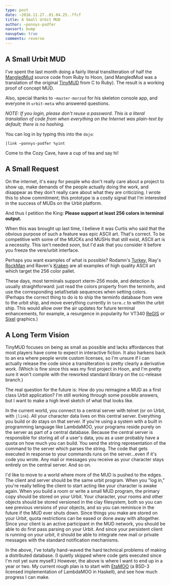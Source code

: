 ```yaml
---
type: post
date: ~2016.11.27..01.04.25..ffcf
title: A Small Urbit MUD
author: ~ponnys-podfer
navsort: bump
navuptwo: true
comments: reverse
---
```


A Small Urbit MUD
-----------------

I've spent the last month doing a fairly literal transliteration of half the [MangledMud][mm] source code from Ruby to Hoon, (and MangledMud was a translation of the original [TinyMUD][tm] from C to Ruby). The result is a working proof of concept MUD.

Also, special thanks to `~master-morzod` for his skeleton console app, and everyone in `urbit-meta` who answered questions.

*NOTE: If you login, please don't reuse a password. This is a literal translation of code from when everything on the Internet was plain-text by default; there is no hashing.*

You can log in by typing this into the `dojo`:

    |link ~ponnys-podfer %yint

Come to the Cozy Cave, have a cup of tea and say hi!

[mm]: https://github.com/mangled/MangledMud/
[tm]: https://en.wikipedia.org/wiki/TinyMUD

A Small Request
---------------

On the internet, it's easy for people who don't really care about a project to show up, make demands of the people actually doing the work, and disappear as they don't really care about what they are criticizing. I wrote this to show commitment; this prototype is a costly signal that I'm interested in the success of MUDs on the Urbit platform.

And thus I petition the King: **Please support at least 256 colors in terminal output.**

When this was brought up last time, I believe it was Curtis who said that the obvious purpose of such a feature was epic ASCII art. That's correct. To be competitive with some of the MUCKs and MUSHs that still exist, ASCII art is a necessity. This isn't needed *soon*, but I'd ask that you consider it before you freeze the vere/urbit interface.

Perhaps you want examples of what is possible? Rodamn's [Turkey][rodamn], Riay's [RockMan][riay] and Raven's [Kraken][raven] are all examples of high quality ASCII art which target the 256 color pallet.

These days, most terminals support xterm-256 mode, and detection is usually straightforward: just read the colors property from the terminfo, and use the corresponding setaf/setab sequences when setting colors. (Perhaps the correct thing to do is to ship the terminfo database from vere to the urbit ship, and move everything currently in `term.c` to within the urbit ship. This would allow over the air updates for future terminal enhancements, for example, a resurgence in popularity for VT340 [ReGIS][regis] or [Sixel][sixel] graphics.)

[rodamn]: http://ansiart.com/Info/Artist/rodamn/Turkey
[riay]: http://ansiart.com/Info/Artist/Riay/RockMan(MegaMan)
[raven]: http://ansiart.com/Info/Artist/Raven/Kraken

[regis]: https://en.wikipedia.org/wiki/ReGIS
[sixel]: https://en.wikipedia.org/wiki/Sixel

A Long Term Vision
------------------

TinyMUD focuses on being as small as possible and lacks affordances that most players have come to expect in interactive fiction. It also harkens back to an era where people wrote custom licenses, so I'm unsure if I can actually release the code since a transliteration is pretty clearly a derivative work. (Which is fine since this was my first project in Hoon, and I'm pretty sure it won't compile with the reworked standard library on the cc-release branch.)

The real question for the future is: How do you reimagine a MUD as a first class Urbit application? I'm still working through some possible answers, but I want to make a high level sketch of what that looks like.

In the current world, you connect to a central server with telnet (or on Urbit, with `|link`). All your character data lives on this central server. Everything you build or do stays on that server. If you're using a system with a built in programming language like LambdaMOO, your programs reside purely on the server as part of a central database. Because the central server is responsible for storing all of a user's data, you as a user probably have a quota on how much you can build. You send the string representation of the command to the server which parses the string. The code that gets executed in response to your commands runs on the server...even if it's code you wrote. Any mail or messages you receive as your character stays entirely on the central server. And so on.

I'd like to move to a world where more of the MUD is pushed to the edges. The client and server should be the same urbit program. When you "log in," you're really telling the client to start acting like your character is awake again. When you build a room or write a small MUD program, the primary copy should be stored on your Urbit. Your character, your rooms and other objects should be stored versioned in the clay filesystem, both so you can see previous versions of your objects, and so you can reminisce in the future if the MUD ever shuts down. Since things you make are stored on your Urbit, quota restrictions can be eased or done away with altogether. Since your client is an active participant in the MUD network, you should be able to do first pass parsing on your Urbit. And since your persistent client is running on your urbit, it should be able to integrate new mail or private messages with the standard notification mechanisms.

In the above, I've totally hand-waved the hard technical problems of making a distributed database. (I quietly skipped where code gets executed since I'm not yet sure myself.) However, the above is where I want to end up in a year or two. My current rough plan is to start with [EtaMOO][etamoo] (a BSD-3 licensed implementation of LambdaMOO in Haskell), and see how much progress I can make.

[etamoo]: https://github.com/verement/etamoo
